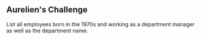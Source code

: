## Aurelien's Challenge

List all employees born in the 1970s and working as a department manager as well as the department name.

